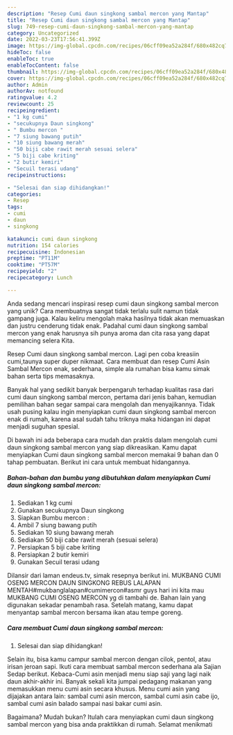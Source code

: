 ```yaml
---
description: "Resep Cumi daun singkong sambal mercon yang Mantap"
title: "Resep Cumi daun singkong sambal mercon yang Mantap"
slug: 749-resep-cumi-daun-singkong-sambal-mercon-yang-mantap
category: Uncategorized
date: 2022-03-23T17:56:41.399Z
image: https://img-global.cpcdn.com/recipes/06cff09ea52a284f/680x482cq70/cumi-daun-singkong-sambal-mercon-foto-resep-utama.jpg
hideToc: false
enableToc: true
enableTocContent: false
thumbnail: https://img-global.cpcdn.com/recipes/06cff09ea52a284f/680x482cq70/cumi-daun-singkong-sambal-mercon-foto-resep-utama.jpg
cover: https://img-global.cpcdn.com/recipes/06cff09ea52a284f/680x482cq70/cumi-daun-singkong-sambal-mercon-foto-resep-utama.jpg
author: Admin
authorAv: notfound
ratingvalue: 4.2
reviewcount: 25
recipeingredient:
- "1 kg cumi"
- "secukupnya Daun singkong"
- " Bumbu mercon "
- "7 siung bawang putih"
- "10 siung bawang merah"
- "50 biji cabe rawit merah sesuai selera"
- "5 biji cabe kriting"
- "2 butir kemiri"
- "Secuil terasi udang"
recipeinstructions:

- "Selesai dan siap dihidangkan!"
categories:
- Resep
tags:
- cumi
- daun
- singkong

katakunci: cumi daun singkong 
nutrition: 154 calories
recipecuisine: Indonesian
preptime: "PT11M"
cooktime: "PT57M"
recipeyield: "2"
recipecategory: Lunch

---
```





Anda sedang mencari inspirasi resep cumi daun singkong sambal mercon yang unik? Cara membuatnya sangat tidak terlalu sulit namun tidak gampang juga. Kalau keliru mengolah maka hasilnya tidak akan memuaskan dan justru cenderung tidak enak. Padahal cumi daun singkong sambal mercon yang enak harusnya sih punya aroma dan cita rasa yang dapat memancing selera Kita.





Resep Cumi daun singkong sambal mercon. Lagi pen coba kreasiin cumi,taunya super duper nikmaat. Cara membuat dan resep Cumi Asin Sambal Mercon enak, sederhana, simple ala rumahan bisa kamu simak bahan serta tips memasaknya.

Banyak hal yang sedikit banyak berpengaruh terhadap kualitas rasa dari cumi daun singkong sambal mercon, pertama dari jenis bahan, kemudian pemilihan bahan segar sampai cara mengolah dan menyajikannya. Tidak usah pusing kalau ingin menyiapkan cumi daun singkong sambal mercon enak di rumah, karena asal sudah tahu triknya maka hidangan ini dapat menjadi suguhan spesial.






Di bawah ini ada beberapa cara mudah dan praktis dalam mengolah cumi daun singkong sambal mercon yang siap dikreasikan. Kamu dapat menyiapkan Cumi daun singkong sambal mercon memakai 9 bahan dan 0 tahap pembuatan. Berikut ini cara untuk membuat hidangannya.

<!--inarticleads1-->

##### Bahan-bahan dan bumbu yang dibutuhkan dalam menyiapkan Cumi daun singkong sambal mercon:

1. Sediakan 1 kg cumi
1. Gunakan secukupnya Daun singkong
1. Siapkan  Bumbu mercon :
1. Ambil 7 siung bawang putih
1. Sediakan 10 siung bawang merah
1. Sediakan 50 biji cabe rawit merah (sesuai selera)
1. Persiapkan 5 biji cabe kriting
1. Persiapkan 2 butir kemiri
1. Gunakan Secuil terasi udang


Dilansir dari laman endeus.tv, simak resepnya berikut ini. MUKBANG CUMI OSENG MERCON DAUN SINGKONG REBUS LALAPAN MENTAH#mukbanglalapan#cumimercon#asmr guys hari ini kita mau MUKBANG CUMI OSENG MERCON yg di tambahi de. Bahan lain yang digunakan sekadar penambah rasa. Setelah matang, kamu dapat menyantap sambal mercon bersama ikan atau tempe goreng. 

<!--inarticleads2-->

##### Cara membuat Cumi daun singkong sambal mercon:


1. Selesai dan siap dihidangkan!

Selain itu, bisa kamu campur sambal mercon dengan cilok, pentol, atau irisan jeroan sapi. Ikuti cara membuat sambal mercon sederhana ala Sajian Sedap berikut. Kebaca-Cumi asin menjadi menu siap saji yang lagi naik daun akhir-akhir ini. Banyak sekali kita jumpai pedagang makanan yang memasukkan menu cumi asin secara khusus. Menu cumi asin yang dijajakan antara lain: sambal cumi asin mercon, sambal cumi asin cabe ijo, sambal cumi asin balado sampai nasi bakar cumi asin. 

Bagaimana? Mudah bukan? Itulah cara menyiapkan cumi daun singkong sambal mercon yang bisa anda praktikkan di rumah. Selamat menikmati
